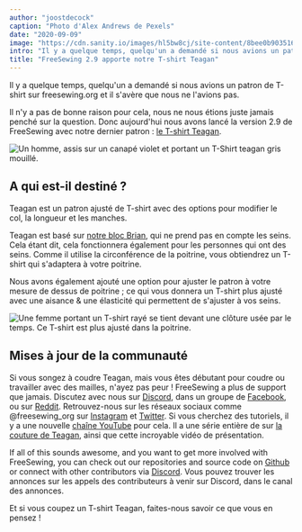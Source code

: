 ```yaml
---
author: "joostdecock"
caption: "Photo d'Alex Andrews de Pexels"
date: "2020-09-09"
image: "https://cdn.sanity.io/images/hl5bw8cj/site-content/8bee0b9035162c14da54744b24539e56a8e16e27-2000x1500.jpg"
intro: "Il y a quelque temps, quelqu'un a demandé si nous avions un patron de T-shirt sur freesewing.org et il s'avère que nous ne l'avions pas."
title: "FreeSewing 2.9 apporte notre T-shirt Teagan"
---
```


Il y a quelque temps, quelqu'un a demandé si nous avions un patron de T-shirt sur freesewing.org et il s'avère que nous ne l'avions pas.

Il n'y a pas de bonne raison pour cela, nous ne nous étions juste jamais penché sur la question. Donc aujourd'hui nous avons lancé la version 2.9 de FreeSewing avec notre dernier patron : [le T-shirt Teagan](/designs/teagan/).

![Un homme, assis sur un canapé violet et portant un T-Shirt teagan gris mouillé.](https://posts.freesewing.org/uploads/teagan1_2904162431.jpg)

## A qui est-il destiné ?

Teagan est un patron ajusté de T-shirt avec des options pour modifier le col, la longueur et les manches.

Teagan est basé sur [notre bloc Brian](/designs/brian/), qui ne prend pas en compte les seins. Cela étant dit, cela fonctionnera également pour les personnes qui ont des seins. Comme il utilise la circonférence de la poitrine, vous obtiendrez un T-shirt qui s'adaptera à votre poitrine.

Nous avons également ajouté une option pour ajuster le patron à votre mesure de dessus de poitrine ; ce qui vous donnera un T-shirt plus ajusté avec une aisance & une élasticité qui permettent de s'ajuster à vos seins.

![Une femme portant un T-shirt rayé se tient devant une clôture usée par le temps. Ce T-shirt est plus ajusté dans la poitrine.](https://posts.freesewing.org/uploads/teagan3_8ff8115d75.jpg)

## Mises à jour de la communauté

Si vous songez à coudre Teagan, mais vous êtes débutant pour coudre ou travailler avec des mailles, n'ayez pas peur ! FreeSewing a plus de support que jamais. Discutez avec nous sur [Discord](https://discord.freesewing.org/), dans un groupe de [Facebook](https://www.facebook.com/groups/627769821272714), ou sur [Reddit](https://www.reddit.com/r/freesewing/). Retrouvez-nous sur les réseaux sociaux comme @freesewing_org sur [Instagram](https://www.instagram.com/freesewing_org/) et [Twitter](https://twitter.com/freesewing_org). Si vous cherchez des tutoriels, il y a une nouvelle [chaîne YouTube](https://www.youtube.com/channel/UCLAyxEL72gHvuKBpa-GmCvQ) pour cela. Il a une série entière de sur [la couture de Teagan](https://www.youtube.com/playlist?list=PLY9EmRuXR20Y7FonIHD6mX9yIpFh_emX1), ainsi que cette incroyable vidéo de présentation.

<YouTube id='3UGJSNxNe8I' />

If all of this sounds awesome, and you want to get more involved with FreeSewing, you can check out our repositories and source code on [Github](https://github.com/freesewing/) or connect with other contributors via [Discord](https://discord.freesewing.org/). Vous pouvez trouver les annonces sur les appels des contributeurs à venir sur Discord, dans le canal des annonces.

Et si vous coupez un T-shirt Teagan, faites-nous savoir ce que vous en pensez !

